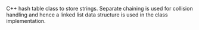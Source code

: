 C++ hash table class to store strings. Separate chaining is used for collision handling and hence a linked list data structure is used in the class implementation. 
